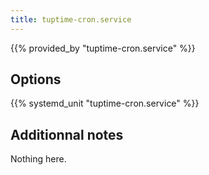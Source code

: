 ```yaml
---
title: tuptime-cron.service
---
```


{{% provided_by "tuptime-cron.service" %}}

## Options

{{% systemd_unit "tuptime-cron.service" %}}

## Additionnal notes

Nothing here.